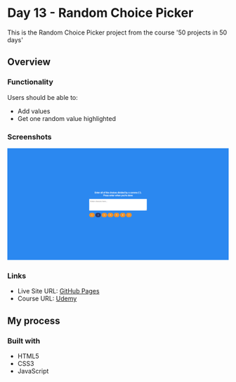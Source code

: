 # Day 13 - Random Choice Picker

This is the Random Choice Picker project from the course '50 projects in 50 days'

## Overview

### Functionality

Users should be able to:

- Add values
- Get one random value highlighted

### Screenshots

![](/screenshots/screenshot1.png)

### Links

- Live Site URL: [GitHub Pages](https://aref-akminasi.github.io/day1-expanding-cards/)
- Course URL: [Udemy](https://www.udemy.com/course/50-projects-50-days/?utm_source=adwords&utm_medium=udemyads&utm_campaign=WebDevelopment_v.PROF_la.EN_cc.ROWMTA-B_ti.8322&utm_content=deal4584&utm_term=_._ag_80869579591_._ad_533999956732_._kw__._de_c_._dm__._pl__._ti_dsa-774930035449_._li_1010752_._pd__._&matchtype=&gclid=EAIaIQobChMI762Pj479_wIVHJeDBx1Z6gqdEAAYASAAEgLTq_D_BwE)

## My process

### Built with

- HTML5
- CSS3
- JavaScript
